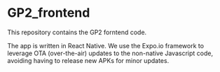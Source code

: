 # GP2_frontend

This repository contains the GP2 forntend code.

The app is written in React Native. We use the Expo.io framework to leverage OTA (over-the-air) updates to the non-native Javascript code, avoiding having to release new APKs for minor updates.

